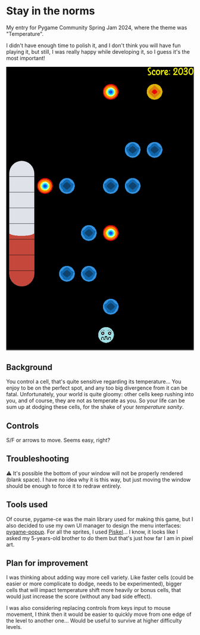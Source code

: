 # Stay in the norms

My entry for Pygame Community Spring Jam 2024, where the theme was "Temperature".

I didn't have enough time to polish it, and I don't think you will have fun playing it, 
but still, I was really happy while developing it, so I guess it's the most important! 

![In game screenshot (lots of cold cells)](screenshots/in_game.png)

## Background

You control a cell, that's quite sensitive regarding its temperature... You enjoy to be on the perfect spot, and
any too big divergence from it can be fatal.
Unfortunately, your world is quite gloomy: other cells keep rushing into you, and of course, they are not as temperate as you.
So your life can be sum up at dodging these cells, for the shake of your *temperature sanity*.

## Controls

S/F or arrows to move.
Seems easy, right?

## Troubleshooting

:warning: It's possible the bottom of your window will not be properly rendered (blank space). I have no idea why it is this way, but just moving the window
should be enough to force it to redraw entirely.

## Tools used

Of course, pygame-ce was the main library used for making this game, but I also decided to use my own UI manager to design the menu interfaces: [pygame-popup](https://pygame-popup-manager.readthedocs.io/en/latest/usage.html).
For all the sprites, I used [Piskel](https://www.piskelapp.com/)... I know, it looks like I asked my 5-years-old brother to do them but that's just how far I am in pixel art.

## Plan for improvement

I was thinking about adding way more cell variety.
Like faster cells (could be easier or more complicate to dodge, needs to be experimented), bigger cells that will impact
temperature shift more heavily or bonus cells, that would just increase the score (without any bad side effect).

I was also considering replacing controls from keys input to mouse movement, I think then it would be easier to quickly move from
one edge of the level to another one... Would be useful to survive at higher difficulty levels.

